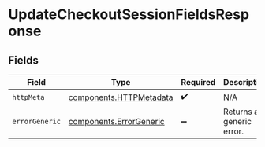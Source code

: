 # UpdateCheckoutSessionFieldsResponse


## Fields

| Field                                                              | Type                                                               | Required                                                           | Description                                                        |
| ------------------------------------------------------------------ | ------------------------------------------------------------------ | ------------------------------------------------------------------ | ------------------------------------------------------------------ |
| `httpMeta`                                                         | [components.HTTPMetadata](../../models/components/httpmetadata.md) | :heavy_check_mark:                                                 | N/A                                                                |
| `errorGeneric`                                                     | [components.ErrorGeneric](../../models/components/errorgeneric.md) | :heavy_minus_sign:                                                 | Returns a generic error.                                           |